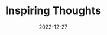 ---
slug: thought-for-the-day
title: "Inspiring Thoughts"
date: 2022-12-27
excerpt: 'Conscience is the divine light of the soul that burns within the chambers of our psychological heart.'
tags: [Inspiration, Motivation, Quotes, Thoughts]
---